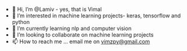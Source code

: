 - 👋 Hi, I’m @Lamiv  - yes, that is Vimal
- 👀 I’m interested in machine learning projects- keras, tensorflow and python 
- 🌱 I’m currently learning nlp and computer vision
- 💞️ I’m looking to collaborate on machine learning projects
- 📫 How to reach me ... email me on vimzpy@gmail.com

<!---
Lamiv/Lamiv is a ✨ special ✨ repository because its `README.md` (this file) appears on your GitHub profile.
You can click the Preview link to take a look at your changes.
--->

